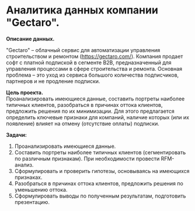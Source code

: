 # Аналитика данных компании "Gectaro".

**Описание данных.**<br>

"Gectaro" – облачный сервис для автоматизации управления строительством и ремонтом (https://gectaro.com/). Компания продает софт с платной подпиской в сегменте B2B, предназначенный для управления процессами в сфере строительства и ремонта. Основная проблема – это уход из сервиса большого количества подписчиков, партнеров и не продление подписки.

**Цель проекта.**<br>
Проанализировать имеющиеся данные, составить портреты наиболее типичных клиентов, разобраться в причинах оттока клиентов, предложить решения по их минимизации. Для этого предлагается определить ключевые признаки для компаний, наличие которых (или их появление) влияет на отмену (отсутствие оплаты) подписки.

**Задачи:**<br>
1. Проанализировать имеющиеся данные.
2. Составить портреты наиболее типичных клиентов (сегментировать по различным признакам). При необходимости провести RFM-анализ.
3. Сформулировать и проверить гипотезы, основываясь на имеющихся признаках.
4. Разобраться в причинах оттока клиентов, предложить решения по уменьшению оттока.
5. Сформулировать выводы по полученным результатам, подготовить презентацию.
